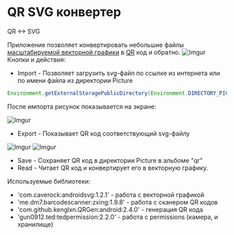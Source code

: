# QR SVG конвертер
QR &lt;-> SVG

Приложение позволяет конвертировать небольшие файлы [масштабируемой векторной графики](https://ru.wikipedia.org/wiki/SVG) в [QR](https://ru.wikipedia.org/wiki/QR-%D0%BA%D0%BE%D0%B4) код и обратно.
![Imgur](https://i.imgur.com/KpPTgOil.png)
Кнопки и действия:
- Import - Позволяет загрузить svg-файл по ссылке из интернета или по имени файла из директории Picture
```java
Environment.getExternalStoragePublicDirectory(Environment.DIRECTORY_PICTURES);
```
После импорта рисунок показывается на экране:

![Imgur](https://i.imgur.com/3iUuHssl.png)

- Export - Показывает QR код соответствующий svg-файлу

![Imgur](https://i.imgur.com/AIozQaql.png) ![Imgur](https://i.imgur.com/nz67OQGl.png)


- Save - Сохраняет QR код в директории Picture в альбоме "qr"
- Read - Читает QR код и конвертирует его в векторную графику.


Используемые библиотеки:
 - 'com.caverock:androidsvg:1.2.1' - работа с векторной графикой
 - 'me.dm7.barcodescanner:zxing:1.9.8' - работа с сканером QR кодов
 - 'com.github.kenglxn.QRGen:android:2.4.0' - генерация QR кода
 - 'gun0912.ted:tedpermission:2.2.0' - работа с permissions (камера, и хранилище)
 
